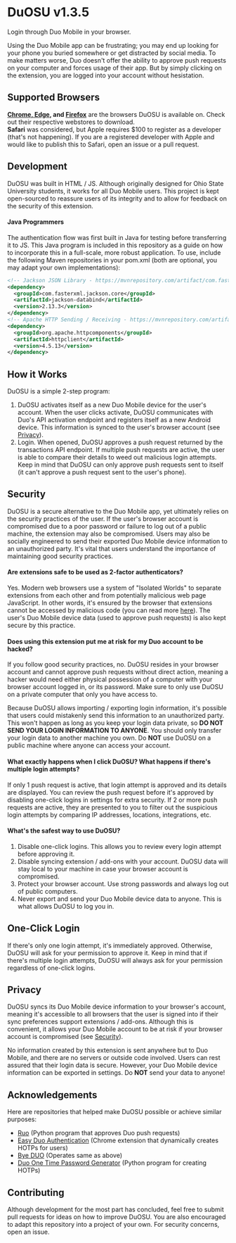 # DuOSU v1.3.5
Login through Duo Mobile in your browser.

Using the Duo Mobile app can be frustrating; you may end up looking for your phone you buried somewhere or get distracted by social media. To make matters worse, Duo doesn't offer the ability to approve push requests on your computer and forces usage of their app. But by simply clicking on the extension, you are logged into your account without hesistation.

Supported Browsers
------------------

**[Chrome, Edge](https://chrome.google.com/webstore/detail/duosu/bnfooenhhgcnhdkdjelgmmkpaemlnoek), and [Firefox](https://addons.mozilla.org/en-US/firefox/addon/duosu/)** are the browsers DuOSU is available on. Check out their respective webstores to download.<br>
**Safari** was considered, but Apple requires $100 to register as a developer (that's not happening). If you are a registered developer with Apple and would like to publish this to Safari, open an issue or a pull request.

Development
-----------

DuOSU was built in HTML / JS. Although originally designed for Ohio State University students, it works for all Duo Mobile users. This project is kept open-sourced to reassure users of its integrity and to allow for feedback on the security of this extension.

#### Java Programmers
The authentication flow was first built in Java for testing before transferring it to JS. This Java program is included in this repository as a guide on how to incorporate this in a full-scale, more robust application. To use, include the following Maven repositories in your pom.xml (both are optional, you may adapt your own implementations):

```xml
<!-- Jackson JSON Library - https://mvnrepository.com/artifact/com.fasterxml.jackson.core/jackson-core -->
<dependency>
  <groupId>com.fasterxml.jackson.core</groupId>
  <artifactId>jackson-databind</artifactId>
  <version>2.13.3</version>
</dependency>
<!-- Apache HTTP Sending / Receiving - https://mvnrepository.com/artifact/org.apache.httpcomponents/httpclient -->
<dependency>
  <groupId>org.apache.httpcomponents</groupId>
  <artifactId>httpclient</artifactId>
  <version>4.5.13</version>
</dependency>
```

How it Works
------------
DuOSU is a simple 2-step program:

1. DuOSU activates itself as a new Duo Mobile device for the user's account. When the user clicks activate, DuOSU communicates with Duo's API activation endpoint and registers itself as a new Android device. This information is synced to the user's browser account (see [Privacy](#privacy)).
2. Login. When opened, DuOSU approves a push request returned by the transactions API endpoint. If multiple push requests are active, the user is able to compare their details to weed out malicious login attempts. Keep in mind that DuOSU can only approve push requests sent to itself (it can't approve a push request sent to the user's phone).

Security
--------
DuOSU is a secure alternative to the Duo Mobile app, yet ultimately relies on the security practices of the user. If the user's browser account is compromised due to a poor password or failure to log out of a public machine, the extension may also be compromised. Users may also be socially engineered to send their exported Duo Mobile device information to an unauthorized party. It's vital that users understand the importance of maintaining good security practices.

#### Are extensions safe to be used as 2-factor authenticators?
Yes. Modern web browsers use a system of "Isolated Worlds" to separate extensions from each other and from potentially malicious web page JavaScript. In other words, it's ensured by the browser that extensions cannot be accessed by malicious code (you can read more [here](https://developer.chrome.com/docs/extensions/mv3/content_scripts/#isolated_world)). The user's Duo Mobile device data (used to approve push requests) is also kept secure by this practice.

#### Does using this extension put me at risk for my Duo account to be hacked?
If you follow good security practices, no. DuOSU resides in your browser account and cannot approve push requests without direct action, meaning a hacker would need either physical possession of a computer with your browser account logged in, or its password. Make sure to only use DuOSU on a private computer that only you have access to.

Because DuOSU allows importing / exporting login information, it's possible that users could mistakenly send this information to an unauthorized party. This won't happen as long as you keep your login data private, so **DO NOT SEND YOUR LOGIN INFORMATION TO ANYONE**. You should only transfer your login data to another machine you own. Do **NOT** use DuOSU on a public machine where anyone can access your account.

#### What exactly happens when I click DuOSU? What happens if there's multiple login attempts?
If only 1 push request is active, that login attempt is approved and its details are displayed. You can review the push request before it's approved by disabling one-click logins in settings for extra security. If 2 or more push requests are active, they are presented to you to filter out the suspicious login attempts by comparing IP addresses, locations, integrations, etc.

#### What's the safest way to use DuOSU?
1. Disable one-click logins. This allows you to review every login attempt before approving it.
2. Disable syncing extension / add-ons with your account. DuOSU data will stay local to your machine in case your browser account is compromised.
3. Protect your browser account. Use strong passwords and always log out of public computers.
4. Never export and send your Duo Mobile device data to anyone. This is what allows DuOSU to log you in.

One-Click Login
---------------
If there's only one login attempt, it's immediately approved. Otherwise, DuOSU will ask for your permission to approve it. Keep in mind that if there's multiple login attempts, DuOSU will always ask for your permission regardless of one-click logins.

Privacy
-------
DuOSU syncs its Duo Mobile device information to your browser's account, meaning it's accessible to all browsers that the user is signed into if their sync preferences support extensions / add-ons. Although this is convenient, it allows your Duo Mobile account to be at risk if your browser account is compromised (see [Security](#security)).

No information created by this extension is sent anywhere but to Duo Mobile, and there are no servers or outside code involved. Users can rest assured that their login data is secure. However, your Duo Mobile device information can be exported in settings. Do **NOT** send your data to anyone!

Acknowledgements
----------------
Here are repositories that helped make DuOSU possible or achieve similar purposes:

- [Ruo](https://github.com/falsidge/ruo) (Python program that approves Duo push requests)
- [Easy Duo Authentication](https://github.com/SparkShen02/Easy-Duo-Authentication) (Chrome extension that dynamically creates HOTPs for users)
- [Bye DUO](https://github.com/yuchenliu15/bye-duo) (Operates same as above)
- [Duo One Time Password Generator](https://github.com/revalo/duo-bypass) (Python program for creating HOTPs)

Contributing
------------
Although development for the most part has concluded, feel free to submit pull requests for ideas on how to improve DuOSU. You are also encouraged to adapt this repository into a project of your own. For security concerns, open an issue.

